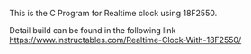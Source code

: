 This is the C Program for Realtime clock using 18F2550.

Detail build can be found in the following link
https://www.instructables.com/Realtime-Clock-With-18F2550/
